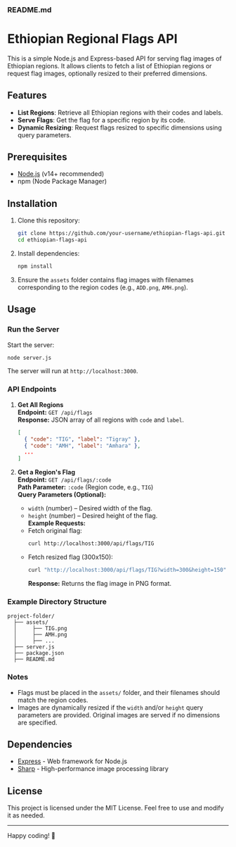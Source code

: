 ### README.md

# Ethiopian Regional Flags API

This is a simple Node.js and Express-based API for serving flag images of Ethiopian regions. It allows clients to fetch a list of Ethiopian regions or request flag images, optionally resized to their preferred dimensions.

## Features

- **List Regions**: Retrieve all Ethiopian regions with their codes and labels.
- **Serve Flags**: Get the flag for a specific region by its code.
- **Dynamic Resizing**: Request flags resized to specific dimensions using query parameters.

## Prerequisites

- [Node.js](https://nodejs.org/) (v14+ recommended)
- npm (Node Package Manager)

## Installation

1. Clone this repository:

   ```bash
   git clone https://github.com/your-username/ethiopian-flags-api.git
   cd ethiopian-flags-api
   ```

2. Install dependencies:

   ```bash
   npm install
   ```

3. Ensure the `assets` folder contains flag images with filenames corresponding to the region codes (e.g., `ADD.png`, `AMH.png`).

## Usage

### Run the Server

Start the server:

```bash
node server.js
```

The server will run at `http://localhost:3000`.

### API Endpoints

1. **Get All Regions**  
   **Endpoint:** `GET /api/flags`  
   **Response:** JSON array of all regions with `code` and `label`.

   ```json
   [
     { "code": "TIG", "label": "Tigray" },
     { "code": "AMH", "label": "Amhara" },
     ...
   ]
   ```

2. **Get a Region's Flag**  
   **Endpoint:** `GET /api/flags/:code`  
   **Path Parameter:** `:code` (Region code, e.g., `TIG`)  
   **Query Parameters (Optional):**
   - `width` (number) – Desired width of the flag.
   - `height` (number) – Desired height of the flag.  
     **Example Requests:**
   - Fetch original flag:
     ```bash
     curl http://localhost:3000/api/flags/TIG
     ```
   - Fetch resized flag (300x150):
     ```bash
     curl "http://localhost:3000/api/flags/TIG?width=300&height=150"
     ```
     **Response:** Returns the flag image in PNG format.

### Example Directory Structure

```
project-folder/
  ├── assets/
  │     ├── TIG.png
  │     ├── AMH.png
  │     ├── ...
  ├── server.js
  ├── package.json
  ├── README.md
```

### Notes

- Flags must be placed in the `assets/` folder, and their filenames should match the region codes.
- Images are dynamically resized if the `width` and/or `height` query parameters are provided. Original images are served if no dimensions are specified.

## Dependencies

- [Express](https://expressjs.com/) - Web framework for Node.js
- [Sharp](https://sharp.pixelplumbing.com/) - High-performance image processing library

## License

This project is licensed under the MIT License. Feel free to use and modify it as needed.

---

Happy coding! 🎉
